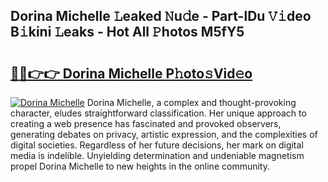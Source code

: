 ## Dorina Michelle 𝙻eaked 𝙽u𝚍e - Part-lDu 𝚅𝚒deo B𝚒kini 𝙻eaks - Hot All 𝙿hotos M5fY5

# <h2><a href="http://ld0dqd.urlbe.top/?page=Dorina+Michelle">🔗🔗👉👉 Dorina Michelle P𝚑oto𝚜Vid𝚎o</a></h2>

[![Dorina Michelle](https://i.imgur.com/eBuTRDB.gif)](http://ld0dqd.urlbe.top/?page=Dorina+Michelle)
Dorina Michelle, a complex and thought-provoking character, eludes straightforward classification. Her unique approach to creating a web presence has fascinated and provoked observers, generating debates on privacy, artistic expression, and the complexities of digital societies. Regardless of her future decisions, her mark on digital media is indelible. Unyielding determination and undeniable magnetism propel Dorina Michelle to new heights in the online community.
